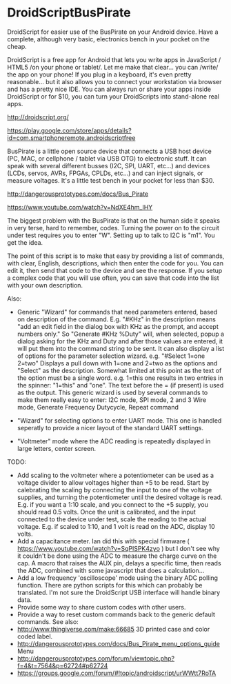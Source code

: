 # DroidScriptBusPirate
DroidScript for easier use of the BusPirate on your Android device. Have a complete, although very basic, electronics bench in your pocket on the cheap.

DroidScript is a free app for Android that lets you write apps in JavaScript / HTML5 /on your phone or tablet/. Let me make that clear... you can /write/ the app on your phone! If you plug in a keyboard, it's even pretty reasonable... but it also allows you to connect your workstation via browser and has a pretty nice IDE. You can always run or share your apps inside DroidScript or for $10, you can turn your DroidScripts into stand-alone real apps. 

http://droidscript.org/

https://play.google.com/store/apps/details?id=com.smartphoneremote.androidscriptfree

BusPirate is a little open source device that connects a USB host device (PC, MAC, or cellphone / tablet via USB OTG) to electronic stuff. It can speak with several different busses (I2C, SPI, UART, etc...) and devices (LCDs, servos, AVRs, FPGAs, CPLDs, etc...) and can inject signals, or measure voltages. It's a little test bench in your pocket for less than $30. 

http://dangerousprototypes.com/docs/Bus_Pirate

https://www.youtube.com/watch?v=NdXE4hm_lHY

The biggest problem with the BusPirate is that on the human side it speaks in very terse, hard to remember, codes. Turning the power on to the circuit under test requires you to enter "W". Setting up to talk to I2C is "m1". You get the idea. 

The point of this script is to make that easy by providing a list of commands, with clear, English, descriptions, which then enter the code for you. You can edit it, then send that code to the device and see the response. If you setup a complex code that you will use often, you can save that code into the list with your own description. 

Also:
- Generic "Wizard" for commands that need parameters entered, based on description of the command. E.g. "#KHz" in the description means "add an edit field in the dialog box with KHz as the prompt, and accept numbers only." So "Generate #KHz %Duty" will, when selected, popup a dialog asking for the KHz and Duty and after those values are entered, it will put them into the command string to be sent. It can also display a list of options for the parameter selection wizard. e.g. "#Select 1=one 2=two" Displays a pull down with 1=one and 2=two as the options and "Select" as the description. Somewhat limited at this point as the text of the option must be a single word. e.g. 1=this one results in two entries in the spinner: "1=this" and "one". The text before the = (if present) is used as the output. This generic wizard is used by several commands to make them really easy to enter: I2C mode, SPI mode, 2 and 3 Wire mode, Generate Frequency Dutycycle, Repeat command

- "Wizard" for selecting options to enter UART mode. This one is handled seperatly to provide a nicer layout of the standard UART settings.

- "Voltmeter" mode where the ADC reading is repeatedly displayed in large letters, center screen.

TODO: 
- Add scaling to the voltmeter where a potentiometer can be used as a voltage divider to allow voltages higher than +5 to be read. Start by calebrating the scaling by connecting the input to one of the voltage supplies, and turning the potentiometer until the desired voltage is read. E.g. if you want a 1:10 scale, and you connect to the +5 supply, you should read 0.5 volts. Once the unit is calibrated, and the input connected to the device under test, scale the reading to the actual voltage. E.g. if scaled to 1:10, and 1 volt is read on the ADC, display 10 volts. 
- Add a capacitance meter. Ian did this with special firmware ( https://www.youtube.com/watch?v=SqPlSPK4zyo ) but I don't see why it couldn't be done using the ADC to measure the charge curve on the cap. A macro that raises the AUX pin, delays a specific time, then reads the ADC, combined with some javascript that does a calculation...
- Add a low frequency 'oscilloscope' mode using the binary ADC polling function. There are python scripts for this which can probably be translated. I'm not sure the DroidScript USB interface will handle binary data.
- Provide some way to share custom codes with other users. 
- Provide a way to reset custom commands back to the generic default commands.
See also:
- http://www.thingiverse.com/make:66685 3D printed case and color coded label. 
- http://dangerousprototypes.com/docs/Bus_Pirate_menu_options_guide Menu
- http://dangerousprototypes.com/forum/viewtopic.php?f=4&t=7564&p=62724#p62724
- https://groups.google.com/forum/#!topic/androidscript/urWWtt7RoTA


